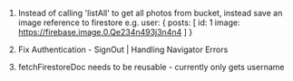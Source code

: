 1. Instead of calling 'listAll' to get all photos from bucket, instead
save an image reference to firestore e.g.
user: {
    posts: [
        id: 1
        image: https://firebase.image.0.Qe234n493j3n4n4
    ]
}

2. Fix Authentication - SignOut | Handling Navigator Errors

3. fetchFirestoreDoc needs to be reusable - currently only gets username